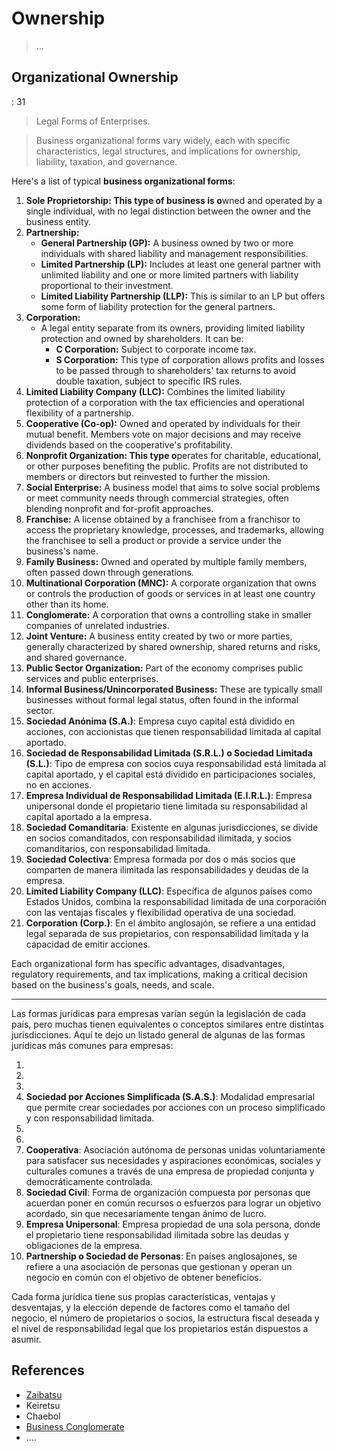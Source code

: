 # Ownership

> ...

## Organizational Ownership

: 31

> Legal Forms of Enterprises.
> 

> Business organizational forms vary widely, each with specific characteristics, legal structures, and implications for ownership, liability, taxation, and governance.
> 

Here's a list of typical **business organizational forms**:

1. **Sole Proprietorship: This type of business is o**wned and operated by a single individual, with no legal distinction between the owner and the business entity.
2. **Partnership:**
    - **General Partnership (GP):** A business owned by two or more individuals with shared liability and management responsibilities.
    - **Limited Partnership (LP):** Includes at least one general partner with unlimited liability and one or more limited partners with liability proportional to their investment.
    - **Limited Liability Partnership (LLP):** This is similar to an LP but offers some form of liability protection for the general partners.
3. **Corporation:**
    - A legal entity separate from its owners, providing limited liability protection and owned by shareholders. It can be:
        - **C Corporation:** Subject to corporate income tax.
        - **S Corporation:** This type of corporation allows profits and losses to be passed through to shareholders' tax returns to avoid double taxation, subject to specific IRS rules.
4. **Limited Liability Company (LLC):** Combines the limited liability protection of a corporation with the tax efficiencies and operational flexibility of a partnership.
5. **Cooperative (Co-op):** Owned and operated by individuals for their mutual benefit. Members vote on major decisions and may receive dividends based on the cooperative's profitability.
6. **Nonprofit Organization: This type o**perates for charitable, educational, or other purposes benefiting the public. Profits are not distributed to members or directors but reinvested to further the mission.
7. **Social Enterprise:** A business model that aims to solve social problems or meet community needs through commercial strategies, often blending nonprofit and for-profit approaches.
8. **Franchise:** A license obtained by a franchisee from a franchisor to access the proprietary knowledge, processes, and trademarks, allowing the franchisee to sell a product or provide a service under the business's name.
9. **Family Business:** Owned and operated by multiple family members, often passed down through generations.
10. **Multinational Corporation (MNC):** A corporate organization that owns or controls the production of goods or services in at least one country other than its home.
11. **Conglomerate:** A corporation that owns a controlling stake in smaller companies of unrelated industries.
12. **Joint Venture:** A business entity created by two or more parties, generally characterized by shared ownership, shared returns and risks, and shared governance.
13. **Public Sector Organization:** Part of the economy comprises public services and public enterprises.
14. **Informal Business/Unincorporated Business:** These are typically small businesses without formal legal status, often found in the informal sector.
15. **Sociedad Anónima (S.A.)**: Empresa cuyo capital está dividido en acciones, con accionistas que tienen responsabilidad limitada al capital aportado.
16. **Sociedad de Responsabilidad Limitada (S.R.L.) o Sociedad Limitada (S.L.)**: Tipo de empresa con socios cuya responsabilidad está limitada al capital aportado, y el capital está dividido en participaciones sociales, no en acciones.
17. **Empresa Individual de Responsabilidad Limitada (E.I.R.L.)**: Empresa unipersonal donde el propietario tiene limitada su responsabilidad al capital aportado a la empresa.
18. **Sociedad Comanditaria**: Existente en algunas jurisdicciones, se divide en socios comanditados, con responsabilidad ilimitada, y socios comanditarios, con responsabilidad limitada.
19. **Sociedad Colectiva**: Empresa formada por dos o más socios que comparten de manera ilimitada las responsabilidades y deudas de la empresa.
20. **Limited Liability Company (LLC)**: Específica de algunos países como Estados Unidos, combina la responsabilidad limitada de una corporación con las ventajas fiscales y flexibilidad operativa de una sociedad.
21. **Corporation (Corp.)**: En el ámbito anglosajón, se refiere a una entidad legal separada de sus propietarios, con responsabilidad limitada y la capacidad de emitir acciones.

Each organizational form has specific advantages, disadvantages, regulatory requirements, and tax implications, making a critical decision based on the business's goals, needs, and scale.

---

Las formas jurídicas para empresas varían según la legislación de cada país, pero muchas tienen equivalentes o conceptos similares entre distintas jurisdicciones. Aquí te dejo un listado general de algunas de las formas jurídicas más comunes para empresas:

1. 
2. 
3. 
4. **Sociedad por Acciones Simplificada (S.A.S.)**: Modalidad empresarial que permite crear sociedades por acciones con un proceso simplificado y con responsabilidad limitada.
5. 
6. 
7. **Cooperativa**: Asociación autónoma de personas unidas voluntariamente para satisfacer sus necesidades y aspiraciones económicas, sociales y culturales comunes a través de una empresa de propiedad conjunta y democráticamente controlada.
8. **Sociedad Civil**: Forma de organización compuesta por personas que acuerdan poner en común recursos o esfuerzos para lograr un objetivo acordado, sin que necesariamente tengan ánimo de lucro.
9. **Empresa Unipersonal**: Empresa propiedad de una sola persona, donde el propietario tiene responsabilidad ilimitada sobre las deudas y obligaciones de la empresa.
10. **Partnership o Sociedad de Personas**: En países anglosajones, se refiere a una asociación de personas que gestionan y operan un negocio en común con el objetivo de obtener beneficios.

Cada forma jurídica tiene sus propias características, ventajas y desventajas, y la elección depende de factores como el tamaño del negocio, el número de propietarios o socios, la estructura fiscal deseada y el nivel de responsabilidad legal que los propietarios están dispuestos a asumir.

## References

- [Zaibatsu](https://en.wikipedia.org/wiki/Zaibatsu)
- Keiretsu
- Chaebol
- [Business Conglomerate](https://en.wikipedia.org/wiki/Conglomerate_(company))
- ….